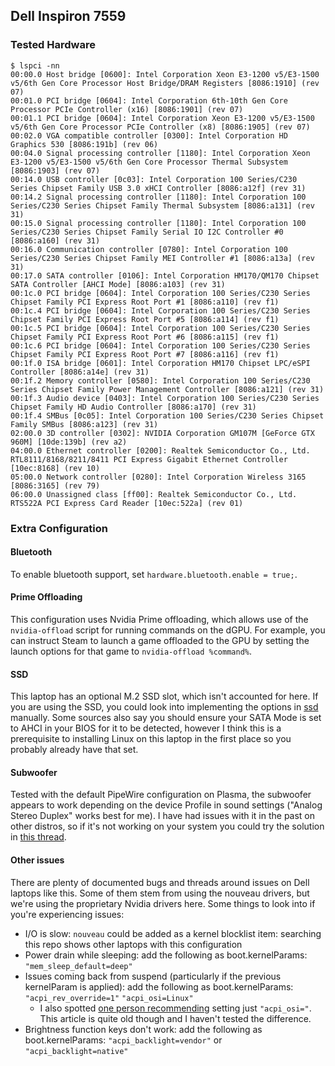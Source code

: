 ## Dell Inspiron 7559

### Tested Hardware

```shellsession
$ lspci -nn
00:00.0 Host bridge [0600]: Intel Corporation Xeon E3-1200 v5/E3-1500 v5/6th Gen Core Processor Host Bridge/DRAM Registers [8086:1910] (rev 07)
00:01.0 PCI bridge [0604]: Intel Corporation 6th-10th Gen Core Processor PCIe Controller (x16) [8086:1901] (rev 07)
00:01.1 PCI bridge [0604]: Intel Corporation Xeon E3-1200 v5/E3-1500 v5/6th Gen Core Processor PCIe Controller (x8) [8086:1905] (rev 07)
00:02.0 VGA compatible controller [0300]: Intel Corporation HD Graphics 530 [8086:191b] (rev 06)
00:04.0 Signal processing controller [1180]: Intel Corporation Xeon E3-1200 v5/E3-1500 v5/6th Gen Core Processor Thermal Subsystem [8086:1903] (rev 07)
00:14.0 USB controller [0c03]: Intel Corporation 100 Series/C230 Series Chipset Family USB 3.0 xHCI Controller [8086:a12f] (rev 31)
00:14.2 Signal processing controller [1180]: Intel Corporation 100 Series/C230 Series Chipset Family Thermal Subsystem [8086:a131] (rev 31)
00:15.0 Signal processing controller [1180]: Intel Corporation 100 Series/C230 Series Chipset Family Serial IO I2C Controller #0 [8086:a160] (rev 31)
00:16.0 Communication controller [0780]: Intel Corporation 100 Series/C230 Series Chipset Family MEI Controller #1 [8086:a13a] (rev 31)
00:17.0 SATA controller [0106]: Intel Corporation HM170/QM170 Chipset SATA Controller [AHCI Mode] [8086:a103] (rev 31)
00:1c.0 PCI bridge [0604]: Intel Corporation 100 Series/C230 Series Chipset Family PCI Express Root Port #1 [8086:a110] (rev f1)
00:1c.4 PCI bridge [0604]: Intel Corporation 100 Series/C230 Series Chipset Family PCI Express Root Port #5 [8086:a114] (rev f1)
00:1c.5 PCI bridge [0604]: Intel Corporation 100 Series/C230 Series Chipset Family PCI Express Root Port #6 [8086:a115] (rev f1)
00:1c.6 PCI bridge [0604]: Intel Corporation 100 Series/C230 Series Chipset Family PCI Express Root Port #7 [8086:a116] (rev f1)
00:1f.0 ISA bridge [0601]: Intel Corporation HM170 Chipset LPC/eSPI Controller [8086:a14e] (rev 31)
00:1f.2 Memory controller [0580]: Intel Corporation 100 Series/C230 Series Chipset Family Power Management Controller [8086:a121] (rev 31)
00:1f.3 Audio device [0403]: Intel Corporation 100 Series/C230 Series Chipset Family HD Audio Controller [8086:a170] (rev 31)
00:1f.4 SMBus [0c05]: Intel Corporation 100 Series/C230 Series Chipset Family SMBus [8086:a123] (rev 31)
02:00.0 3D controller [0302]: NVIDIA Corporation GM107M [GeForce GTX 960M] [10de:139b] (rev a2)
04:00.0 Ethernet controller [0200]: Realtek Semiconductor Co., Ltd. RTL8111/8168/8211/8411 PCI Express Gigabit Ethernet Controller [10ec:8168] (rev 10)
05:00.0 Network controller [0280]: Intel Corporation Wireless 3165 [8086:3165] (rev 79)
06:00.0 Unassigned class [ff00]: Realtek Semiconductor Co., Ltd. RTS522A PCI Express Card Reader [10ec:522a] (rev 01)

```

### Extra Configuration

#### Bluetooth

To enable bluetooth support, set `hardware.bluetooth.enable = true;`.

#### Prime Offloading

This configuration uses Nvidia Prime offloading, which allows use of the `nvidia-offload` script for running commands on the dGPU. For example, you can instruct Steam to launch a game offloaded to the GPU by setting the launch options for that game to `nvidia-offload %command%`.

#### SSD

This laptop has an optional M.2 SSD slot, which isn't accounted for here. If you are using the SSD, you could look into implementing the options in [ssd](common/pc/laptop/ssd) manually. Some sources also say you should ensure your SATA Mode is set to AHCI in your BIOS for it to be detected, however I think this is a prerequisite to installing Linux on this laptop in the first place so you probably already have that set.

#### Subwoofer

Tested with the default PipeWire configuration on Plasma, the subwoofer appears to work depending on the device Profile in sound settings ("Analog Stereo Duplex" works best for me). I have had issues with it in the past on other distros, so if it's not working on your system you could try the solution in [this thread](https://bbs.archlinux.org/viewtopic.php?id=207222).

#### Other issues

There are plenty of documented bugs and threads around issues on Dell laptops like this. Some of them stem from using the nouveau drivers, but we're using the proprietary Nvidia drivers here. Some things to look into if you're experiencing issues:

* I/O is slow: `nouveau` could be added as a kernel blocklist item: searching this repo shows other laptops with this configuration
* Power drain while sleeping: add the following as boot.kernelParams: `"mem_sleep_default=deep"`
* Issues coming back from suspend (particularly if the previous kernelParam is applied): add the following as boot.kernelParams: `"acpi_rev_override=1"` `"acpi_osi=Linux"`
  * I also spotted [one person recommending](https://connorkuehl.github.io/dell-inspiron-7559-linux-guide/) setting just `"acpi_osi="`. This article is quite old though and I haven't tested the difference.
* Brightness function keys don't work: add the following as boot.kernelParams: `"acpi_backlight=vendor"` or `"acpi_backlight=native"`
